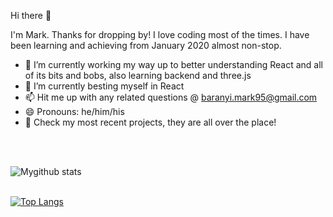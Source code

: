 Hi there 👋

I'm Mark. Thanks for dropping by! I love coding most of the times. I have been learning and achieving from January 2020 almost non-stop.

- 🔭 I’m currently working my way up to better understanding React and all of its bits and bobs, also learning backend and three.js
- 🌱 I’m currently besting myself in React
- 📫 Hit me up with any related questions @ baranyi.mark95@gmail.com
- 😄 Pronouns: he/him/his
- 🥇 Check my most recent projects, they are all over the place!

<br></br>

![Mygithub stats](https://github-readme-stats.vercel.app/api?username=GoOsTT&hide=contribs,prs&theme=dark)<br></br>


[![Top Langs](https://github-readme-stats.vercel.app/api/top-langs/?username=GoOsTT)](https://github.com/anuraghazra/github-readme-stats)
